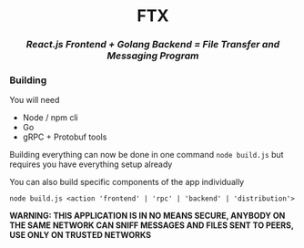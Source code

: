<h1 align="center">FTX</h1>

<h3 align="center">
	<i>React.js Frontend + Golang Backend = File Transfer and Messaging Program</i>
</h3>

### Building

You will need

- Node / npm cli
- Go
- gRPC + Protobuf tools

Building everything can now be done in one command
`node build.js`
but requires you have everything setup already

You can also build specific components of the app individually

`node build.js <action 'frontend' | 'rpc' | 'backend' | 'distribution'>`

**WARNING: THIS APPLICATION IS IN NO MEANS SECURE, ANYBODY ON THE SAME NETWORK CAN SNIFF MESSAGES AND FILES SENT TO PEERS, USE ONLY ON TRUSTED NETWORKS**
